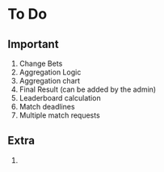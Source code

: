 # To Do

## Important
1. Change Bets
2. Aggregation Logic
3. Aggregation chart
4. Final Result (can be added by the admin)
5. Leaderboard calculation
6. Match deadlines
7. Multiple match requests

## Extra
1.  

